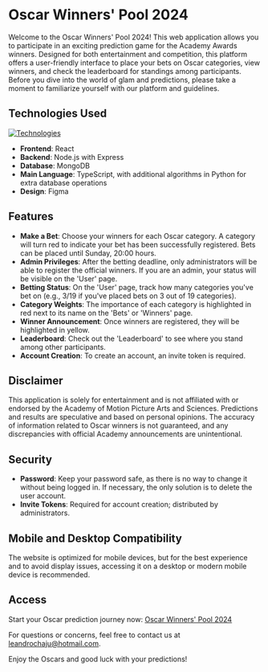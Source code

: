 # Oscar Winners' Pool 2024

Welcome to the Oscar Winners' Pool 2024! This web application allows you to participate in an exciting prediction game for the Academy Awards winners. Designed for both entertainment and competition, this platform offers a user-friendly interface to place your bets on Oscar categories, view winners, and check the leaderboard for standings among participants. Before you dive into the world of glam and predictions, please take a moment to familiarize yourself with our platform and guidelines.

## Technologies Used

[![Technologies](https://skillicons.dev/icons?i=react,nodejs,express,mongo,ts,py,figma)](https://skillicons.dev)
- **Frontend**: React
- **Backend**: Node.js with Express
- **Database**: MongoDB
- **Main Language**: TypeScript, with additional algorithms in Python for extra database operations
- **Design**: Figma

## Features

- **Make a Bet**: Choose your winners for each Oscar category. A category will turn red to indicate your bet has been successfully registered. Bets can be placed until Sunday, 20:00 hours.
- **Admin Privileges**: After the betting deadline, only administrators will be able to register the official winners. If you are an admin, your status will be visible on the 'User' page.
- **Betting Status**: On the 'User' page, track how many categories you've bet on (e.g., 3/19 if you've placed bets on 3 out of 19 categories).
- **Category Weights**: The importance of each category is highlighted in red next to its name on the 'Bets' or 'Winners' page.
- **Winner Announcement**: Once winners are registered, they will be highlighted in yellow.
- **Leaderboard**: Check out the 'Leaderboard' to see where you stand among other participants.
- **Account Creation**: To create an account, an invite token is required.

## Disclaimer

This application is solely for entertainment and is not affiliated with or endorsed by the Academy of Motion Picture Arts and Sciences. Predictions and results are speculative and based on personal opinions. The accuracy of information related to Oscar winners is not guaranteed, and any discrepancies with official Academy announcements are unintentional.

## Security

- **Password**: Keep your password safe, as there is no way to change it without being logged in. If necessary, the only solution is to delete the user account.
- **Invite Tokens**: Required for account creation; distributed by administrators.

## Mobile and Desktop Compatibility

The website is optimized for mobile devices, but for the best experience and to avoid display issues, accessing it on a desktop or modern mobile device is recommended.

## Access

Start your Oscar prediction journey now: [Oscar Winners' Pool 2024](https://oscars-pool.vercel.app/)

For questions or concerns, feel free to contact us at leandrochaju@hotmail.com.

Enjoy the Oscars and good luck with your predictions!